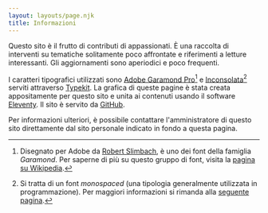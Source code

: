 ```yaml
---
layout: layouts/page.njk
title: Informazioni
---
```


Questo sito è il frutto di contributi di appassionati. È una raccolta di interventi su tematiche solitamente poco affrontate e riferimenti a letture interessanti. Gli aggiornamenti sono aperiodici e poco frequenti.

I caratteri tipografici utilizzati sono [Adobe Garamond Pro](https://fonts.adobe.com/fonts/adobe-garamond)[^1] e [Inconsolata](http://levien.com/type/myfonts/inconsolata.html)[^2] serviti attraverso [Typekit](http://typekit.com). La grafica di queste pagine è stata creata appositamente per questo sito e unita ai contenuti usando il software [Eleventy](https://www.11ty.dev). Il sito è servito da [GitHub](https://github.com).

Per informazioni ulteriori, è possibile contattare l'amministratore di questo sito direttamente dal sito personale indicato in fondo a questa pagina.


[^1]: Disegnato per Adobe da [Robert Slimbach](https://en.wikipedia.org/wiki/Robert_Slimbach), è uno dei font della famiglia _Garamond_. Per saperne di più su questo gruppo di font, visita la [pagina su Wikipedia](http://en.wikipedia.org/wiki/Garamond).

[^2]: Si tratta di un font *monospaced* (una tipologia generalmente utilizzata in programmazione). Per maggiori informazioni si rimanda alla [seguente pagina](https://en.wikipedia.org/wiki/Monospaced_font).